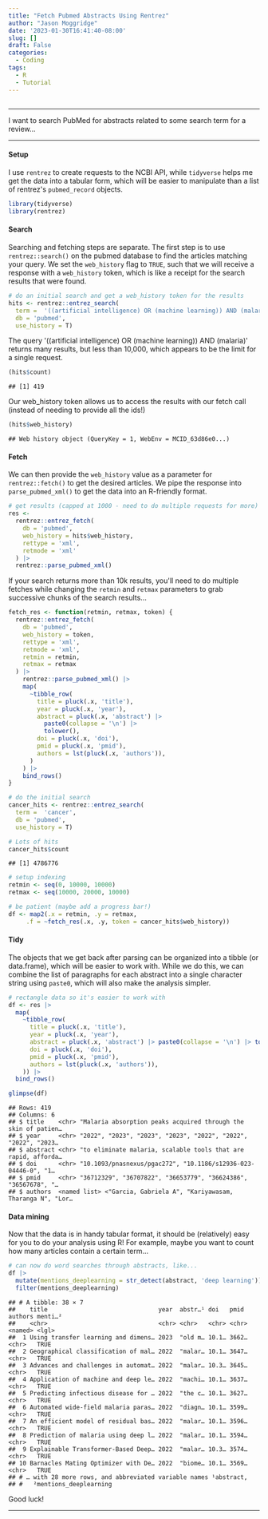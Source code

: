 ```yaml
---
title: "Fetch Pubmed Abstracts Using Rentrez"
author: "Jason Moggridge"
date: '2023-01-30T16:41:40-08:00'
slug: []
draft: False
categories:
  - Coding
tags:
  - R
  - Tutorial
---
```



##

----

I want to search PubMed for abstracts related to some search term for a review...

---

#### Setup



I use `rentrez` to create requests to the NCBI API, while `tidyverse` helps me get the data into a tabular form, which will be easier to manipulate than a list of rentrez's `pubmed_record` objects.


```r
library(tidyverse)
library(rentrez)
```

#### Search 

Searching and fetching steps are separate. The first step is to use `rentrez::search()` on the pubmed database to find the articles matching your query. We set the `web_history` flag to `TRUE`, such that we will receive a response with a `web_history` token, which is like a receipt for the search results that were found.


```r
# do an initial search and get a web_history token for the results
hits <- rentrez::entrez_search(
  term =  '((artificial intelligence) OR (machine learning)) AND (malaria)', 
  db = 'pubmed',
  use_history = T)
```

The query  '((artificial intelligence) OR (machine learning)) AND (malaria)' returns many results, but less than 10,000, which appears to be the limit for a single request.


```r
(hits$count)
```

```
## [1] 419
```

Our web_history token allows us to access the results with our fetch call (instead of needing to provide all the ids!)


```r
(hits$web_history)
```

```
## Web history object (QueryKey = 1, WebEnv = MCID_63d86e0...)
```

#### Fetch

We can then provide the `web_history` value as a parameter for `rentrez::fetch()` to get the desired articles. We pipe the response into `parse_pubmed_xml()` to get the data into an R-friendly format. 


```r
# get results (capped at 1000 - need to do multiple requests for more)
res <- 
  rentrez::entrez_fetch(
    db = 'pubmed', 
    web_history = hits$web_history,
    rettype = 'xml',
    retmode = 'xml'
  ) |> 
  rentrez::parse_pubmed_xml()
```

If your search returns more than 10k results, you'll need to do multiple fetches while changing the `retmin` and `retmax` parameters to grab successive chunks of the search results...


```r
fetch_res <- function(retmin, retmax, token) {
  rentrez::entrez_fetch(
    db = 'pubmed', 
    web_history = token,
    rettype = 'xml',
    retmode = 'xml',
    retmin = retmin,
    retmax = retmax
  ) |> 
    rentrez::parse_pubmed_xml() |> 
    map( 
      ~tibble_row(
        title = pluck(.x, 'title'),
        year = pluck(.x, 'year'),
        abstract = pluck(.x, 'abstract') |> 
          paste0(collapse = '\n') |> 
          tolower(),
        doi = pluck(.x, 'doi'),
        pmid = pluck(.x, 'pmid'),
        authors = lst(pluck(.x, 'authors')),
      )
    ) |>
    bind_rows()
}

# do the initial search
cancer_hits <- rentrez::entrez_search(
  term =  'cancer', 
  db = 'pubmed',
  use_history = T)

# Lots of hits
cancer_hits$count
```

```
## [1] 4786776
```

```r
# setup indexing 
retmin <- seq(0, 10000, 10000)
retmax <- seq(10000, 20000, 10000)

# be patient (maybe add a progress bar!) 
df <- map2(.x = retmin, .y = retmax, 
     .f = ~fetch_res(.x, .y, token = cancer_hits$web_history))
```

#### Tidy

The objects that we get back after parsing can be organized into a tibble (or data.frame), which will be easier to work with. While we do this, we can combine the list of paragraphs for each abstract into a single character string using `paste0`, which will also make the analysis simpler.


```r
# rectangle data so it's easier to work with
df <- res |> 
  map( 
    ~tibble_row(
      title = pluck(.x, 'title'),
      year = pluck(.x, 'year'),
      abstract = pluck(.x, 'abstract') |> paste0(collapse = '\n') |> tolower(),
      doi = pluck(.x, 'doi'),
      pmid = pluck(.x, 'pmid'),
      authors = lst(pluck(.x, 'authors')),
    )) |>
  bind_rows()

glimpse(df)
```

```
## Rows: 419
## Columns: 6
## $ title    <chr> "Malaria absorption peaks acquired through the skin of patien…
## $ year     <chr> "2022", "2023", "2023", "2023", "2022", "2022", "2022", "2023…
## $ abstract <chr> "to eliminate malaria, scalable tools that are rapid, afforda…
## $ doi      <chr> "10.1093/pnasnexus/pgac272", "10.1186/s12936-023-04446-0", "1…
## $ pmid     <chr> "36712329", "36707822", "36653779", "36624386", "36567678", "…
## $ authors  <named list> <"Garcia, Gabriela A", "Kariyawasam, Tharanga N", "Lor…
```


#### Data mining

Now that the data is in handy tabular format, it should be (relatively) easy for you to do your analysis using R! For example, maybe you want to count how many articles contain a certain term...


```r
# can now do word searches through abstracts, like...
df |> 
  mutate(mentions_deeplearning = str_detect(abstract, 'deep learning')) |> 
  filter(mentions_deeplearning)
```

```
## # A tibble: 38 × 7
##    title                               year  abstr…¹ doi   pmid  authors menti…²
##    <chr>                               <chr> <chr>   <chr> <chr> <named> <lgl>  
##  1 Using transfer learning and dimens… 2023  "old m… 10.1… 3662… <chr>   TRUE   
##  2 Geographical classification of mal… 2022  "malar… 10.1… 3647… <chr>   TRUE   
##  3 Advances and challenges in automat… 2022  "malar… 10.3… 3645… <chr>   TRUE   
##  4 Application of machine and deep le… 2022  "machi… 10.1… 3637… <chr>   TRUE   
##  5 Predicting infectious disease for … 2022  "the c… 10.1… 3627… <chr>   TRUE   
##  6 Automated wide-field malaria paras… 2022  "diagn… 10.1… 3599… <chr>   TRUE   
##  7 An efficient model of residual bas… 2022  "malar… 10.1… 3596… <chr>   TRUE   
##  8 Prediction of malaria using deep l… 2022  "malar… 10.1… 3594… <chr>   TRUE   
##  9 Explainable Transformer-Based Deep… 2022  "malar… 10.3… 3574… <chr>   TRUE   
## 10 Barnacles Mating Optimizer with De… 2022  "biome… 10.1… 3569… <chr>   TRUE   
## # … with 28 more rows, and abbreviated variable names ¹​abstract,
## #   ²​mentions_deeplearning
```



Good luck!

-----
